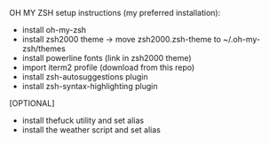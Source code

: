 OH MY ZSH setup instructions (my preferred installation):
- install oh-my-zsh
- install zsh2000 theme -> move zsh2000.zsh-theme to ~/.oh-my-zsh/themes
- install powerline fonts (link in zsh2000 theme)
- import iterm2 profile (download from this repo)
- install zsh-autosuggestions plugin
- install zsh-syntax-highlighting plugin

[OPTIONAL]
- install thefuck utility and set alias
- install the weather script and set alias
